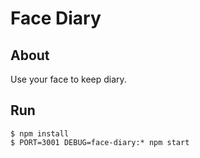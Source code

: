 # Face Diary
## About

Use your face to keep diary.

## Run

```shell
$ npm install
$ PORT=3001 DEBUG=face-diary:* npm start
```

